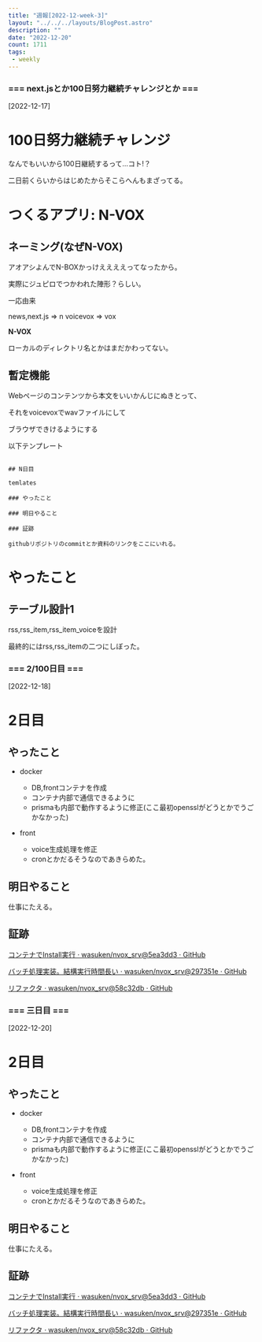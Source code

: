 ```yaml
---
title: "週報[2022-12-week-3]"
layout: "../../../layouts/BlogPost.astro"
description: ""
date: "2022-12-20"
count: 1711
tags:
 - weekly
---
```





### === next.jsとか100日努力継続チャレンジとか ===

[2022-12-17]

# 100日努力継続チャレンジ

なんでもいいから100日継続するって...コト!？

二日前くらいからはじめたからそこらへんもまざってる。

# つくるアプリ: N-VOX

## ネーミング(なぜN-VOX)

アオアシよんでN-BOXかっけええええってなったから。

実際にジュピロでつかわれた陣形？らしい。

一応由来

news,next.js => n
voicevox => vox

**N-VOX**

ローカルのディレクトリ名とかはまだかわってない。

## 暫定機能

Webページのコンテンツから本文をいいかんじにぬきとって、

それをvoicevoxでwavファイルにして

ブラウザできけるようにする

以下テンプレート

```

## N日目

temlates

### やったこと

### 明日やること

### 証跡

githubリポジトリのcommitとか資料のリンクをここにいれる。

```

# やったこと

## テーブル設計1

rss,rss\_item,rss\_item\_voiceを設計

最終的にはrss,rss\_itemの二つにしぼった。


### === 2/100日目 ===

[2022-12-18]

# 2日目

## やったこと

- docker
  - DB,frontコンテナを作成
  - コンテナ内部で通信できるように
  - prismaも内部で動作するように修正(ここ最初opensslがどうとかでうごかなかった)

- front
  - voice生成処理を修正
  - cronとかだるそうなのであきらめた。

## 明日やること

仕事にたえる。

## 証跡

[コンテナでInstall実行 · wasuken/nvox_srv@5ea3dd3 · GitHub](https://github.com/wasuken/nvox_srv/commit/5ea3dd35c767e59ad71c3651470773ed6241fe80)

[バッチ処理実装。結構実行時間長い · wasuken/nvox_srv@297351e · GitHub](https://github.com/wasuken/nvox_srv/commit/297351e052340718b236a4caa27d0025f9659007)

[リファクタ · wasuken/nvox_srv@58c32db · GitHub](https://github.com/wasuken/nvox_srv/commit/58c32db105cb4dcb308ae1f138d7dab44cc8fe89)


### === 三日目 ===

[2022-12-20]

# 2日目

## やったこと

- docker
  - DB,frontコンテナを作成
  - コンテナ内部で通信できるように
  - prismaも内部で動作するように修正(ここ最初opensslがどうとかでうごかなかった)

- front
  - voice生成処理を修正
  - cronとかだるそうなのであきらめた。

## 明日やること

仕事にたえる。

## 証跡

[コンテナでInstall実行 · wasuken/nvox_srv@5ea3dd3 · GitHub](https://github.com/wasuken/nvox_srv/commit/5ea3dd35c767e59ad71c3651470773ed6241fe80)

[バッチ処理実装。結構実行時間長い · wasuken/nvox_srv@297351e · GitHub](https://github.com/wasuken/nvox_srv/commit/297351e052340718b236a4caa27d0025f9659007)

[リファクタ · wasuken/nvox_srv@58c32db · GitHub](https://github.com/wasuken/nvox_srv/commit/58c32db105cb4dcb308ae1f138d7dab44cc8fe89)
